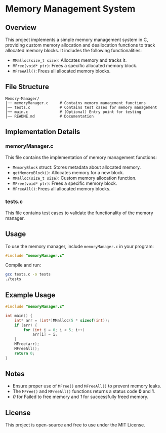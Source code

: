 # Memory Management System

## Overview
This project implements a simple memory management system in C, providing custom memory allocation and deallocation functions to track allocated memory blocks. It includes the following functionalities:

- `MMalloc(size_t size)`: Allocates memory and tracks it.
- `MFree(void* ptr)`: Frees a specific allocated memory block.
- `MFreeAll()`: Frees all allocated memory blocks.

## File Structure
```
Memory-Manager/
│── memoryManager.c     # Contains memory management functions
│── tests.c             # Contains test cases for memory management
│── main.c              # (Optional) Entry point for testing
│── README.md           # Documentation
```

## Implementation Details
### memoryManager.c
This file contains the implementation of memory management functions:
- `MemoryBlock` struct: Stores metadata about allocated memory.
- `getMemoryBlock()`: Allocates memory for a new block.
- `MMalloc(size_t size)`: Custom memory allocation function.
- `MFree(void* ptr)`: Frees a specific memory block.
- `MFreeAll()`: Frees all allocated memory blocks.

### tests.c
This file contains test cases to validate the functionality of the memory manager.

## Usage
To use the memory manager, include `memoryManager.c` in your program:
```c
#include "memoryManager.c"
```
Compile and run:
```sh
gcc tests.c -o tests
./tests
```

## Example Usage
```c
#include "memoryManager.c"

int main() {
    int* arr = (int*)MMalloc(5 * sizeof(int));
    if (arr) {
        for (int i = 0; i < 5; i++)
            arr[i] = i;
    }
    MFree(arr);
    MFreeAll();
    return 0;
}
```

## Notes
- Ensure proper use of `MFree()` and `MFreeAll()` to prevent memory leaks.
- The `MFree()` and `MFreeAll()` functions returns a status code __0__ and __1__.
- _0_ for Failed to free memory and _1_ for successfully freed memory.

## License
This project is open-source and free to use under the MIT License.